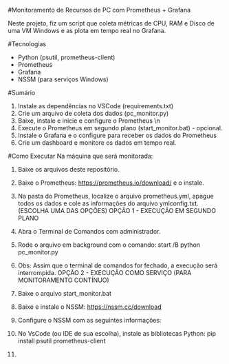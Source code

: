 #Monitoramento de Recursos de PC com Prometheus + Grafana  

Neste projeto, fiz um script que coleta métricas de CPU, RAM e Disco de uma VM Windows e as plota em tempo real no Grafana.  

#Tecnologias  
- Python (psutil, prometheus-client)  
- Prometheus  
- Grafana  
- NSSM (para serviços Windows)

#Sumário
1. Instale as dependências no VSCode (requirements.txt)
2. Crie um arquivo de coleta dos dados (pc_monitor.py)
3. Baixe, instale e inicie e configure o Prometheus \n
4. Execute o Prometheus em segundo plano (start_monitor.bat)  - opcional.
5. Instale o Grafana e o configure para receber os dados do Prometheus
6. Crie um dashboard e monitore os dados em tempo real.


#Como Executar
Na máquina que será monitorada:
1. Baixe os arquivos deste repositório.
2. Baixe o Prometheus: https://prometheus.io/download/ e o instale.
3. Na pasta do Prometheus, localize o arquivo prometheus.yml, apague todos os dados e cole as informações do arquivo ymlconfig.txt.
   (ESCOLHA UMA DAS OPÇÕES)
OPÇÃO 1 - EXECUÇÃO EM SEGUNDO PLANO
4. Abra o Terminal de Comandos com administrador.
5. Rode o arquivo em background com o comando:
        start /B python pc_monitor.py
6. Obs: Assim que o terminal de comandos for fechado, a execução será interrompida.
OPÇÃO 2 - EXECUÇÃO COMO SERVIÇO (PARA MONITORAMENTO CONTÍNUO)
7. Baixe o arquivo start_monitor.bat
8. Baixe e instale o NSSM: https://nssm.cc/download
9. Configure o NSSM com as seguintes informações:

7. No VsCode (ou IDE de sua escolha), instale as bibliotecas Python:
        pip install psutil prometheus-client
8. 

